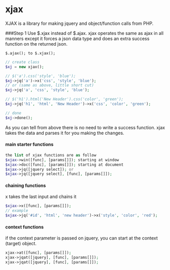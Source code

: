 xjax
====

XJAX is a library for making jquery and object/function calls from PHP.

###Step 1
Use $.xjax instead of $.ajax. xjax operates the same as ajax in all manners except it forces a json data type and does an extra success function on the returned json.

```javscript
$.ajax(); to $.xjax();
```

```php
// create class
$xj = new xjax();

// $('a').css('style', 'blue');
$xj->jq('a')->x('css', 'style', 'blue');
// or (same as above, little short cut)
$xj->jq('a', 'css', 'style', 'blue');

// $('h1').html('New Header').css('color', 'green');
$xj->jq('h1', 'html', 'New Header')->x('css', 'color', 'green');

// done
$xj->done();
```
As you can tell from above there is no need to write a success function. xjax takes the data and parses it for you making the changes.

#### main starter functions
```php
the list of xjax functions are as follow
$xjax->win([func], [params[]]); starting at window
$xjax->doc([func], [params[]]); starting at document
$xjax->jq([jquery select]); or
$xjax->jq([jquery select], [func], [params[]]); 
```

#### chaining functions 
x takes the last input and chains it
```php
$xjax->x([func], [params[]]);
// example
$xjax->jq('#id', 'html', 'new header')->x('style', 'color', 'red');
```

#### context functions
if the context parameter is passed on jquery, you can start at the context (target) object.
```php
xjax->at([func], [params[]]);
xjax->jqat([jquery], [func], [params[]]);
xjax->jqat([jquery], [func], [params[]]);
```


